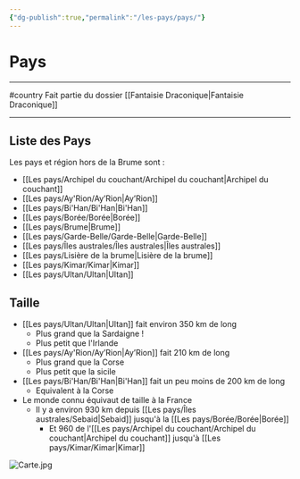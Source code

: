 ```yaml
---
{"dg-publish":true,"permalink":"/les-pays/pays/"}
---
```


# Pays
---
#country 
Fait partie du dossier [[Fantaisie Draconique\|Fantaisie Draconique]]

-------
## Liste des Pays
Les pays et région hors de la Brume sont :
- [[Les pays/Archipel du couchant/Archipel du couchant\|Archipel du couchant]]
- [[Les pays/Ay'Rion/Ay’Rion\|Ay’Rion]]
- [[Les pays/Bi'Han/Bi'Han\|Bi'Han]]
- [[Les pays/Borée/Borée\|Borée]]
- [[Les pays/Brume\|Brume]]
- [[Les pays/Garde-Belle/Garde-Belle\|Garde-Belle]]
- [[Les pays/Îles australes/Îles australes\|Îles australes]]
- [[Les pays/Lisière de la brume\|Lisière de la brume]]
- [[Les pays/Kimar/Kimar\|Kimar]]
- [[Les pays/Ultan/Ultan\|Ultan]]
## Taille
- [[Les pays/Ultan/Ultan\|Ultan]] fait environ 350 km de long
	- Plus grand que la Sardaigne !
	- Plus petit que l'Irlande
- [[Les pays/Ay'Rion/Ay’Rion\|Ay’Rion]] fait 210 km de long
	- Plus grand que la Corse
	- Plus petit que la sicile
- [[Les pays/Bi'Han/Bi'Han\|Bi'Han]] fait un peu moins de 200 km de long
	- Equivalent à la Corse
- Le monde connu équivaut de taille à la France
	- Il y a environ 930 km depuis [[Les pays/Îles australes/Sebaid\|Sebaid]] jusqu'à la [[Les pays/Borée/Borée\|Borée]]
		- Et 960 de l'[[Les pays/Archipel du couchant/Archipel du couchant\|Archipel du couchant]] jusqu'à [[Les pays/Kimar/Kimar\|Kimar]]

![Carte.jpg](/img/user/_Images/_Pays/Carte.jpg)